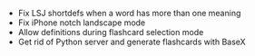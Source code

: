- Fix LSJ shortdefs when a word has more than one meaning
- Fix iPhone notch landscape mode
- Allow definitions during flashcard selection mode
- Get rid of Python server and generate flashcards with BaseX
